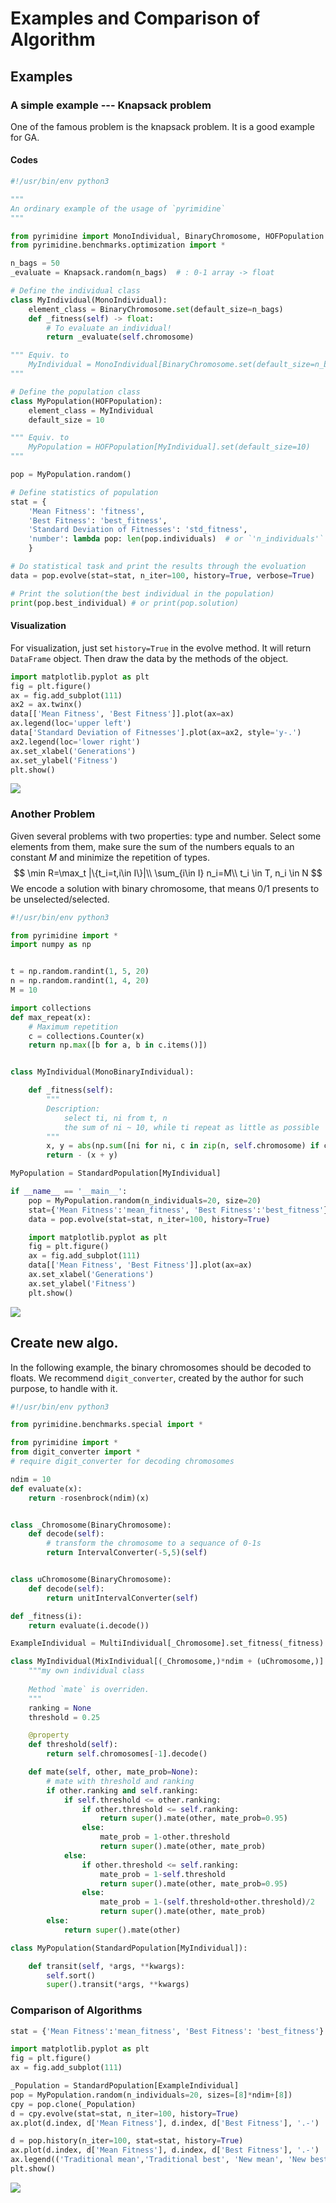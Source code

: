 # Examples and Comparison of Algorithm

## Examples

### A simple example --- Knapsack problem

One of the famous problem is the knapsack problem. It is a good example for GA.

#### Codes

```python
#!/usr/bin/env python3

"""
An ordinary example of the usage of `pyrimidine`
"""

from pyrimidine import MonoIndividual, BinaryChromosome, HOFPopulation
from pyrimidine.benchmarks.optimization import *

n_bags = 50
_evaluate = Knapsack.random(n_bags)  # : 0-1 array -> float

# Define the individual class
class MyIndividual(MonoIndividual):
    element_class = BinaryChromosome.set(default_size=n_bags)
    def _fitness(self) -> float:
        # To evaluate an individual!
        return _evaluate(self.chromosome)

""" Equiv. to
    MyIndividual = MonoIndividual[BinaryChromosome.set(default_size=n_bags)].set_fitness(lambda o: _evaluate(o.chromosome))
"""

# Define the population class
class MyPopulation(HOFPopulation):
    element_class = MyIndividual
    default_size = 10

""" Equiv. to
    MyPopulation = HOFPopulation[MyIndividual].set(default_size=10)
"""

pop = MyPopulation.random()

# Define statistics of population
stat = {
    'Mean Fitness': 'fitness',
    'Best Fitness': 'best_fitness',
    'Standard Deviation of Fitnesses': 'std_fitness',
    'number': lambda pop: len(pop.individuals)  # or `'n_individuals'`
    }

# Do statistical task and print the results through the evoluation
data = pop.evolve(stat=stat, n_iter=100, history=True, verbose=True)

# Print the solution(the best individual in the population)
print(pop.best_individual) # or print(pop.solution)
```

#### Visualization
For visualization, just set `history=True` in the evolve method. It will return `DataFrame` object. Then draw the data by the methods of the object.

```python
import matplotlib.pyplot as plt
fig = plt.figure()
ax = fig.add_subplot(111)
ax2 = ax.twinx()
data[['Mean Fitness', 'Best Fitness']].plot(ax=ax)
ax.legend(loc='upper left')
data['Standard Deviation of Fitnesses'].plot(ax=ax2, style='y-.')
ax2.legend(loc='lower right')
ax.set_xlabel('Generations')
ax.set_ylabel('Fitness')
plt.show()
```

![](history.png)



### Another Problem

Given several problems with two properties: type and number. Select some elements from them, make sure the sum of the numbers equals to an constant $M$ and minimize the repetition of types.
$$
\min  R=\max_t |\{t_i=t,i\in I\}|\\
\sum_{i\in I} n_i=M\\
t_i \in T, n_i \in N
$$
We encode a solution with binary chromosome, that means 0/1 presents to be unselected/selected.

```python
#!/usr/bin/env python3

from pyrimidine import *
import numpy as np


t = np.random.randint(1, 5, 20)
n = np.random.randint(1, 4, 20)
M = 10

import collections
def max_repeat(x):
    # Maximum repetition
    c = collections.Counter(x)
    return np.max([b for a, b in c.items()])


class MyIndividual(MonoBinaryIndividual):

    def _fitness(self):
        """
        Description:
            select ti, ni from t, n
            the sum of ni ~ 10, while ti repeat as little as possible
        """
        x, y = abs(np.sum([ni for ni, c in zip(n, self.chromosome) if c==1])-M), max_repeat(ti for ti, c in zip(t, self.chromosome) if c==1)
        return - (x + y)

MyPopulation = StandardPopulation[MyIndividual]

if __name__ == '__main__':
    pop = MyPopulation.random(n_individuals=20, size=20)
    stat={'Mean Fitness':'mean_fitness', 'Best Fitness':'best_fitness'}
    data = pop.evolve(stat=stat, n_iter=100, history=True)

    import matplotlib.pyplot as plt
    fig = plt.figure()
    ax = fig.add_subplot(111)
    data[['Mean Fitness', 'Best Fitness']].plot(ax=ax)
    ax.set_xlabel('Generations')
    ax.set_ylabel('Fitness')
    plt.show()

```

![](example.png)



## Create new algo.

In the following example, the binary chromosomes should be decoded to floats. We recommend `digit_converter`, created by the author for such purpose, to handle with it.

```python
#!/usr/bin/env python3

from pyrimidine.benchmarks.special import *

from pyrimidine import *
from digit_converter import *
# require digit_converter for decoding chromosomes

ndim = 10
def evaluate(x):
    return -rosenbrock(ndim)(x)


class _Chromosome(BinaryChromosome):
    def decode(self):
        # transform the chromosome to a sequance of 0-1s
        return IntervalConverter(-5,5)(self)


class uChromosome(BinaryChromosome):
    def decode(self):
        return unitIntervalConverter(self)

def _fitness(i):
    return evaluate(i.decode())

ExampleIndividual = MultiIndividual[_Chromosome].set_fitness(_fitness)

class MyIndividual(MixIndividual[(_Chromosome,)*ndim + (uChromosome,)].set_fitness(_fitness)):
    """my own individual class
    
    Method `mate` is overriden.
    """
    ranking = None
    threshold = 0.25

    @property
    def threshold(self):
        return self.chromosomes[-1].decode()

    def mate(self, other, mate_prob=None):
        # mate with threshold and ranking
        if other.ranking and self.ranking:
            if self.threshold <= other.ranking:
                if other.threshold <= self.ranking:
                    return super().mate(other, mate_prob=0.95)
                else:
                    mate_prob = 1-other.threshold
                    return super().mate(other, mate_prob)
            else:
                if other.threshold <= self.ranking:
                    mate_prob = 1-self.threshold
                    return super().mate(other, mate_prob=0.95)
                else:
                    mate_prob = 1-(self.threshold+other.threshold)/2
                    return super().mate(other, mate_prob)
        else:
            return super().mate(other)

class MyPopulation(StandardPopulation[MyIndividual]):

    def transit(self, *args, **kwargs):
        self.sort()
        super().transit(*args, **kwargs)

```


### Comparison of Algorithms

```python
stat = {'Mean Fitness':'mean_fitness', 'Best Fitness': 'best_fitness'}

import matplotlib.pyplot as plt
fig = plt.figure()
ax = fig.add_subplot(111)

_Population = StandardPopulation[ExampleIndividual]
pop = MyPopulation.random(n_individuals=20, sizes=[8]*ndim+[8])
cpy = pop.clone(_Population)
d = cpy.evolve(stat=stat, n_iter=100, history=True)
ax.plot(d.index, d['Mean Fitness'], d.index, d['Best Fitness'], '.-')

d = pop.history(n_iter=100, stat=stat, history=True)
ax.plot(d.index, d['Mean Fitness'], d.index, d['Best Fitness'], '.-')
ax.legend(('Traditional mean','Traditional best', 'New mean', 'New best'))
plt.show()
```

![](comparison.png)